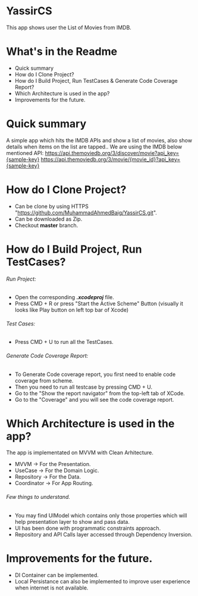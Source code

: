 # YassirCS
This app shows user the List of Movies from IMDB.

# What's in the Readme

* Quick summary
* How do I Clone Project?
* How do I Build Project, Run TestCases & Generate Code Coverage Report?
* Which Architecture is used in the app?
* Improvements for the future.

# Quick summary
A simple app which hits the IMDB APIs and show a list of movies, also show details when items on the list are tapped..
We are using the IMDB below mentioned API:
        https://api.themoviedb.org/3/discover/movie?api_key={sample-key}
        https://api.themoviedb.org/3/movie/{movie_id}?api_key={sample-key}

# How do I Clone Project?

- Can be clone by using HTTPS "https://github.com/MuhammadAhmedBaig/YassirCS.git".
- Can be downloaded as Zip.
- Checkout **master** branch.


# How do I Build Project, Run TestCases?

###### Run Project:

- Open the corresponding ***.xcodeproj*** file.
- Press CMD + R or press "Start the Active Scheme" Button (visually it looks like Play button on left top bar of Xcode)


###### Test Cases:

- Press CMD + U to run all the TestCases.


###### Generate Code Coverage Report:

- To Generate Code coverage report, you first need to enable code coverage from scheme.
- Then you need to run all testcase by pressing CMD + U.
- Go to the "Show the report navigator" from the top-left tab of XCode.
- Go to the "Coverage" and you will see the code coverage report.

# Which Architecture is used in the app?

The app is implementated on MVVM with Clean Arhitecture.

- MVVM -> For the Presentation.
- UseCase -> For the Domain Logic.
- Repository -> For the Data.
- Coordinator -> For App Routing.

###### Few things to understand.
- You may find UIModel which contains only those properties which will help presentation layer to show and pass data.
- UI has been done with programmatic constraints approach.
- Repository and API Calls layer accessed through Dependency Inversion.


# Improvements for the future.

- DI Container can be implemented.
- Local Persistance can also be implemented to improve user experience when internet is not available.
